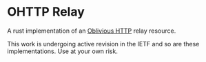 # OHTTP Relay

A rust implementation of an [Oblivious
HTTP](https://ietf-wg-ohai.github.io/oblivious-http/draft-ietf-ohai-ohttp.html) relay resource.

This work is undergoing active revision in the IETF and so are these
implementations.  Use at your own risk.